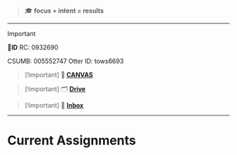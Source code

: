 > 🎓 **focus + intent = results**
---

>[!important] 
> 🪪**ID** 
> RC: 0932690
> 
> CSUMB: 005552747
> Otter ID: tows6693

> [!important] **🎒 [CANVAS](https://scccd.instructure.com/)**

> [!important] 🗂️ **[Drive](https://drive.google.com/drive/u/1/home)**

> [!important] 📩 **[Inbox](https://mail.google.com/mail/u/1/#inbox)**
---

# Current Assignments
